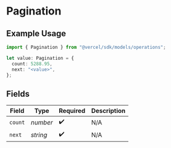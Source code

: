 # Pagination

## Example Usage

```typescript
import { Pagination } from "@vercel/sdk/models/operations";

let value: Pagination = {
  count: 5288.95,
  next: "<value>",
};
```

## Fields

| Field              | Type               | Required           | Description        |
| ------------------ | ------------------ | ------------------ | ------------------ |
| `count`            | *number*           | :heavy_check_mark: | N/A                |
| `next`             | *string*           | :heavy_check_mark: | N/A                |